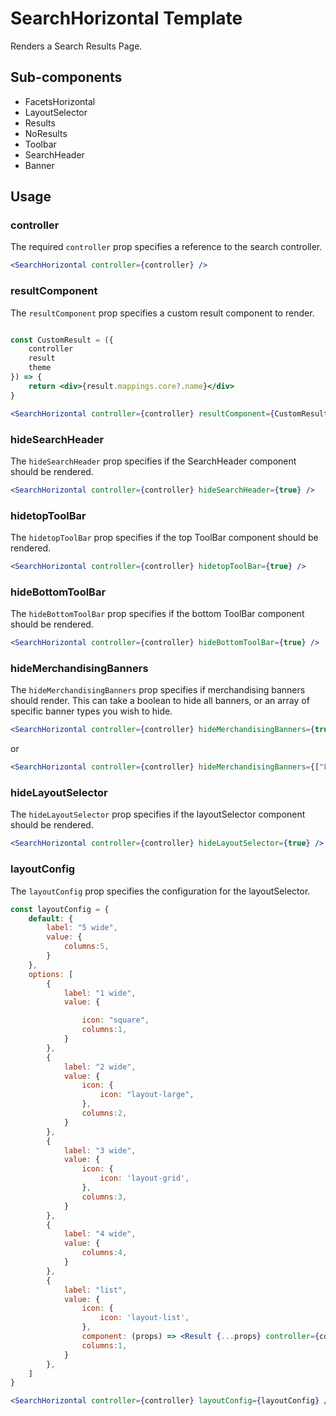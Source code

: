 # SearchHorizontal Template

Renders a Search Results Page.

## Sub-components

- FacetsHorizontal
- LayoutSelector
- Results
- NoResults
- Toolbar
- SearchHeader
- Banner

## Usage

### controller
The required `controller` prop specifies a reference to the search controller.

```jsx
<SearchHorizontal controller={controller} />
```

### resultComponent
The `resultComponent` prop specifies a custom result component to render.

```jsx

const CustomResult = ({
	controller 
	result
	theme
}) => {
	return <div>{result.mappings.core?.name}</div>
}

<SearchHorizontal controller={controller} resultComponent={CustomResult} />
```

### hideSearchHeader
The `hideSearchHeader` prop specifies if the SearchHeader component should be rendered.  

```jsx
<SearchHorizontal controller={controller} hideSearchHeader={true} />
```

### hidetopToolBar
The `hidetopToolBar` prop specifies if the top ToolBar component should be rendered.  

```jsx
<SearchHorizontal controller={controller} hidetopToolBar={true} />
```

### hideBottomToolBar
The `hideBottomToolBar` prop specifies if the bottom ToolBar component should be rendered.  

```jsx
<SearchHorizontal controller={controller} hideBottomToolBar={true} />
```


### hideMerchandisingBanners
The `hideMerchandisingBanners` prop specifies if merchandising banners should render. This can take a boolean to hide all banners, or an array of specific banner types you wish to hide. 

```jsx
<SearchHorizontal controller={controller} hideMerchandisingBanners={true} />
```
or

```jsx
<SearchHorizontal controller={controller} hideMerchandisingBanners={["Footer", "Header", "Banner", "left"]} />
```

### hideLayoutSelector
The `hideLayoutSelector` prop specifies if the layoutSelector component should be rendered. 

```jsx
<SearchHorizontal controller={controller} hideLayoutSelector={true} />
```

### layoutConfig
The `layoutConfig` prop specifies the configuration for the layoutSelector.  

```jsx
const layoutConfig = {
    default: {
        label: "5 wide",
        value: {
            columns:5,
        }
    },
    options: [
        {
            label: "1 wide",
            value: {

                icon: "square",
                columns:1,
            }
        },
        {
            label: "2 wide",
            value: {
                icon: {
                    icon: "layout-large",
                },
                columns:2,
            }
        },
        {
            label: "3 wide",
            value: {
                icon: {
                    icon: 'layout-grid',
                },
                columns:3,
            }
        },
        {
            label: "4 wide",
            value: {
                columns:4,
            }
        },
        {
            label: "list",
            value: {
                icon: {
                    icon: 'layout-list',
                },
                component: (props) => <Result {...props} controller={controller} layout={ResultsLayout.list}/>,
                columns:1,
            }
        },
    ]	
}

<SearchHorizontal controller={controller} layoutConfig={layoutConfig} />
```